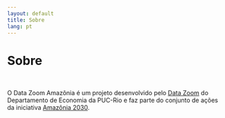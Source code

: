 ```yaml
---
layout: default
title: Sobre
lang: pt
---
```


<link rel="stylesheet" href="style.css">

<h1 class="title-about">Sobre</h1>

<br>

<div class="capa_sobre">
  <div class="capa_sobre_content">
    <p>O Data Zoom Amazônia é um projeto desenvolvido pelo <a rel="noreferrer noopener" 
      href="https://web.archive.org/web/20250514204043/http://www.econ.puc-rio.br/datazoom/index.html" 
      target="_blank">Data Zoom</a> do Departamento de Economia da PUC-Rio e faz parte do conjunto de ações da
      iniciativa <a rel="noreferrer noopener"
      href="https://web.archive.org/web/20250514204043/https://amazonia2030.org.br/" target="_blank">Amazônia 2030</a>.
    </p>
